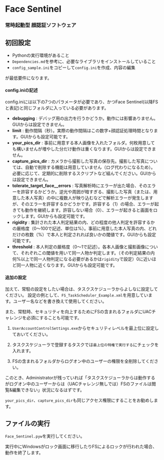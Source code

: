 # Face Sentinel
### 常時起動型 顔認証ソフトウェア


## 初回設定
- Pythonの実行環境があること
- `Dependencies.md`を参考に、必要なライブラリをインストールしていること
- `config_sample.ini`をコピーして`config.ini`を作成、内容の編集

が最低要件になります。

#### config.iniの記述

config.iniには以下の7つのパラメータが必要であり、かつFace Sentinel(以降FSと表記)と同じフォルダに入っている必要があります。
- **debugging** : デバッグ用の出力を行うかどうか。動作には影響ありません。GUIからは設定できません。
- **limit** : 動作間隔（秒）。実際の動作間隔はこの数字+顔認証処理時間となります。GUIからも設定可能です。
- **your_pics_dir** : 事前に用意する本人画像を入れたフォルダ。何枚用意しても構いませんが増やした分だけ動作は重くなります。GUIからは設定できません。
- **capture_pics_dir** : カメラから撮影した写真の保存先。撮影した写真については、自動で削除する機能は用意していません（ログ代わりになるため）。必要に応じて、定期的に削除するスクリプトなど組んでください。GUIからは設定できません。
- **tolerate_target_face__errors** : 写真解析時にエラーが出た場合、そのエラーを許容するかどうか。逆光や周囲が暗すぎる、撮影した写真（または、用意した本人写真）の中に複数人が映り込むなどで解析エラーが発生しますが、そのエラーを許容するかどうかです。許容する（1）の場合、エラーが起きても動作を継続します。許容しない場合（0）、エラーが起きると画面をロックします。GUIからも設定可能です。
- **rigidity** : 集計された本人判定結果の内、どの程度の他人判定を許容するかの厳格度（0～100で記述、単位は%）。事前に用意した本人写真の内、どれだけの枚数（%）で本人と判定されれば良いかの閾値です。GUIからも設定可能です。
- **threshold** : 本人判定の厳格度（0～1で記述）。各本人画像と撮影画像について、それぞれこの閾値を用いて同一人物か判定します。（その判定結果の内何%以上で同一人物判定になる必要があるかは`rigidity`で設定）0に近いほど同一人物に近くなります。GUIからも設定可能です。


#### 追加の設定

加えて、常駐の設定をしたい場合は、タスクスケジューラからよしなに設定してください。
設定の例として、`FS_TaskScheduler_Example.xml`を用意しています。ユーザー名などを書き換えて使用してください。

また、常駐時、セキュリティを向上するためにFSの含まれるフォルダにUACチャレンジを必須にすることも可能です。

1. `UserAccountControlSettings.exe`からセキュリティレベルを最上位に設定しておいてください。

2. タスクスケジューラで登録するタスクでは`最上位の特権で実行する`にチェックを入れます。

3. FSの含まれるフォルダからログオン中のユーザーの権限を全削除してください。

このとき、Administratorが残っていれば「タスクスケジューラからは動作するがログオン中のユーザーからは（UACチャレンジ無しでは）FSのファイルは閲覧&編集できない」状況になるはずです。

`your_pics_dir`、`capture_pics_dir`も同じアクセス権限にすることをお勧めします。


## ファイルの実行
`Face_Sentinel.pyw`を実行してください。

実行中にWindowsがロック画面に移行したりFSによるロックが行われた場合、動作を終了します。
